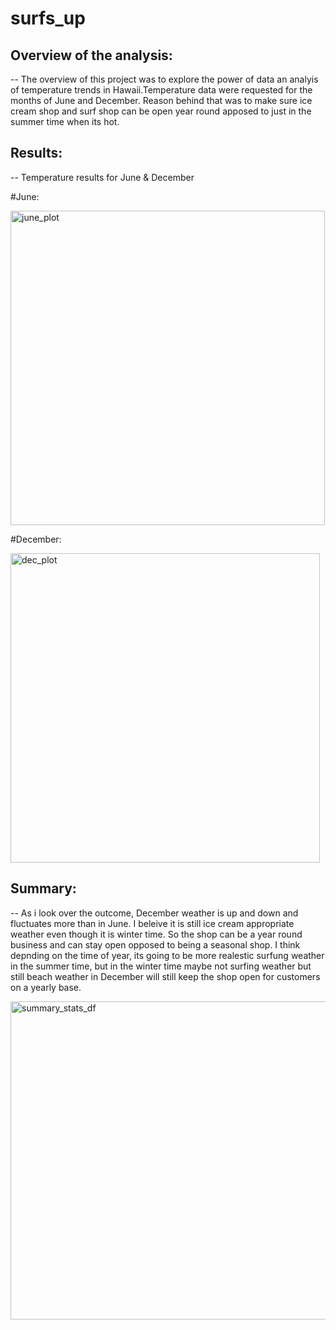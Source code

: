 # surfs_up


## Overview of the analysis:
--
The overview of this project was to explore the power of data an analyis of temperature trends in Hawaii.Temperature data were requested for the months of June and December. Reason behind that was to make sure ice cream shop and surf shop can be open year round apposed to just in the summer time when its hot. 

## Results:
--
Temperature results for June & December


#June:

<img width="503" alt="june_plot" src="https://user-images.githubusercontent.com/88943257/160231887-34c0160c-e6e9-4482-bd80-16e25832373f.png">


#December:

<img width="495" alt="dec_plot" src="https://user-images.githubusercontent.com/88943257/160231903-b4143528-79f5-44a8-bd01-a47e70efda35.png">


## Summary:
--
As i look over the outcome, December weather is up and down and fluctuates more than in June. I beleive it is still ice cream appropriate weather even though it is winter time. So the shop can be a year round business and can stay open opposed to being a seasonal shop. I think depnding on the time of year, its going to be more realestic surfung weather in the summer time, but in the winter time maybe not surfing weather but still beach weather in December will still keep the shop open for customers on a yearly base. 

<img width="509" alt="summary_stats_df" src="https://user-images.githubusercontent.com/88943257/160232234-7086a30e-b2af-4c97-9ed9-e0f5075432f5.png">

